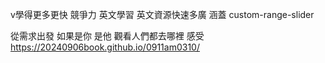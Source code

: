 v學得更多更快 競爭力
 英文學習
 英文資源快速多廣
 涵蓋
custom-range-slider

 從需求出發 如果是你 是他
 觀看人們都去哪裡
 感受
https://20240906book.github.io/0911am0310/
